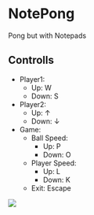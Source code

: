 # NotePong
Pong but with Notepads

## Controlls
 - Player1:
   - Up: W  
   - Down: S 
 - Player2:
   - Up: ↑
   - Down: ↓ 
 - Game:
   - Ball Speed:
     - Up: P
     - Down: O
   - Player Speed:
     - Up: L 
     - Down: K  
   - Exit: Escape
   

![](https://github.com/game1men/NotePong/blob/master/Video_1608475184.gif)
